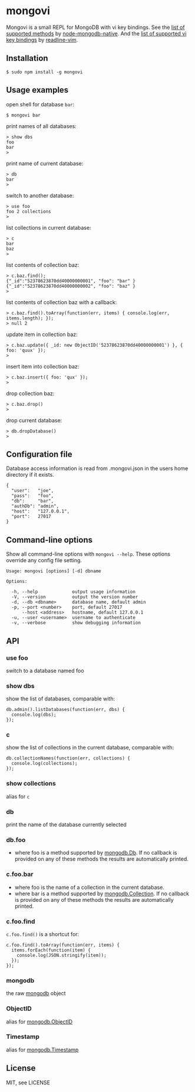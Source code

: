 # mongovi

Mongovi is a small REPL for MongoDB with vi key bindings. See the [list of supported methods](http://mongodb.github.io/node-mongodb-native/genindex.html) by [node-mongodb-native](http://mongodb.github.io/node-mongodb-native/). And the [list of supported vi key bindings](https://github.com/thlorenz/readline-vim#vim-bindings) by [readline-vim](https://github.com/thlorenz/readline-vim).

## Installation

    $ sudo npm install -g mongovi

## Usage examples

open shell for database `bar`:

    $ mongovi bar

print names of all databases:

    > show dbs
    foo
    bar
    > 

print name of current database:

    > db
    bar
    > 

switch to another database:

    > use foo
    foo 2 collections
    > 

list collections in current database:

    > c
    bar
    baz
    > 

list contents of collection baz:

    > c.baz.find();
    {"_id":"52378623870dd40000000001", "foo": "bar" }
    {"_id":"52378623870dd40000000002", "foo": "baz" }
    > 

list contents of collection baz with a callback:

    > c.baz.find().toArray(function(err, items) { console.log(err, items.length); });
    > null 2

update item in collection baz:

    > c.baz.update({ _id: new ObjectID('52378623870dd40000000001') }, { foo: 'quux' });
    > 

insert item into collection baz:

    > c.baz.insert({ foo: 'qux' });
    > 

drop collection baz:

    > c.baz.drop()
    > 

drop current database:

    > db.dropDatabase()
    > 

## Configuration file
Database access information is read from .mongovi.json in the users home directory if it exists.

    {
      "user":   "joe",
      "pass":   "foo",
      "db":     "bar",
      "authDb": "admin",
      "host":   "127.0.0.1",
      "port":   27017
    }

## Command-line options
Show all command-line options with `mongovi --help`. These options override any config file setting.

    Usage: mongovi [options] [-d] dbname

    Options:

      -h, --help             output usage information
      -V, --version          output the version number
      -d, --db <dbname>      database name, default admin
      -p, --port <number>    port, default 27017
          --host <address>   hostname, default 127.0.0.1
      -u, --user <username>  username to authenticate
      -v, --verbose          show debugging information

## API

### use foo
switch to a database named foo

### show dbs
show the list of databases, comparable with:


    db.admin().listDatabases(function(err, dbs) {
      console.log(dbs);
    });

### c
show the list of collections in the current database, comparable with:


    db.collectionNames(function(err, collections) {
      console.log(collections);
    });

### show collections
alias for `c`

### db
print the name of the database currently selected

### db.foo
* where foo is a method supported by [mongodb.Db](http://mongodb.github.io/node-mongodb-native/api-generated/db.html).
  If no callback is provided on any of these methods the results are automatically printed.

### c.foo.bar
* where foo is the name of a collection in the current database.
* where bar is a method supported by [mongodb.Collection](http://mongodb.github.io/node-mongodb-native/api-generated/collection.html).
  If no callback is provided on any of these methods the results are automatically printed.

### c.foo.find
`c.foo.find()` is a shortcut for:


    c.foo.find().toArray(function(err, items) {
      items.forEach(function(item) {
        console.log(JSON.stringify(item));
      });
    });

### mongodb
the raw [mongodb](http://mongodb.github.io/node-mongodb-native/genindex.html) object

### ObjectID
alias for [mongodb.ObjectID](http://mongodb.github.io/node-mongodb-native/api-bson-generated/objectid.html)

### Timestamp
alias for [mongodb.Timestamp](http://mongodb.github.io/node-mongodb-native/api-bson-generated/timestamp.html)

## License

MIT, see LICENSE
